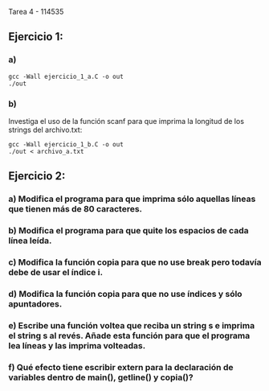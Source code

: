 Tarea 4 - 114535

## Ejercicio 1:
### a)

```{r}
gcc -Wall ejercicio_1_a.C -o out
./out 
```

### b)
Investiga el uso de la función scanf para que imprima la longitud de los strings del archivo.txt:

 ```{r}
gcc -Wall ejercicio_1_b.C -o out
./out < archivo_a.txt
 ```

## Ejercicio 2:
### a) Modifica el programa para que imprima sólo aquellas líneas que tienen más de 80 caracteres.

### b) Modifica el programa para que quite los espacios de cada línea leída.

### c) Modifica la función copia para que no use break pero todavía debe de usar el índice i.

### d) Modifica la función copia para que no use índices y sólo apuntadores.

### e) Escribe una función voltea que reciba un string s e imprima el string s al revés. Añade esta función para que el programa lea líneas y las imprima volteadas.

### f) Qué efecto tiene escribir extern para la declaración de variables dentro de main(), getline() y copia()?
 
